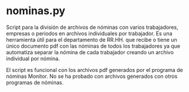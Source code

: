 # nominas.py

Script para la división de archivos de nóminas con varios trabajadores, empresas o periodos en archivos individuales por trabajador.
Es una herramienta útil para el departamento de RR.HH. que recibe o tiene un único documento pdf con las nóminas de todos los trabajadores ya que automatiza separar la nómina de cada trabajador creando un archivo individual por nómina.

El script es funcional con los archivos pdf generados por el programa de nóminas Monitor. No se ha probado con archivos generados con otros programas de nóminas.
